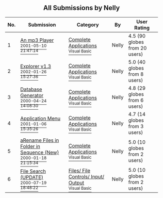 ﻿<div align="center">

## All Submissions by Nelly

</div>

No.  | Submission | Category | By   | User Rating
---- | ---------- | -------- | ---- | -----------
1 | [An mp3 Player<br /><sup>2001-05-10 21:47:14</sup>](https://github.com/Planet-Source-Code/nelly-an-mp3-player__1-23163) | [Complete Applications<br /><sup>Visual Basic</sup>](../ByCategory/complete-applications__1-27.md) | Nelly | 4.5 (90 globes from 20 users)
2 | [Explorer v1\.3<br /><sup>2002-01-26 15:27:36</sup>](https://github.com/Planet-Source-Code/nelly-explorer-v1-3__1-31549) | [Complete Applications<br /><sup>Visual Basic</sup>](../ByCategory/complete-applications__1-27.md) | Nelly | 5.0 (40 globes from 8 users)
3 | [Database Generator<br /><sup>2000-04-24 14:08:30</sup>](https://github.com/Planet-Source-Code/nelly-database-generator__1-7542) | [Complete Applications<br /><sup>Visual Basic</sup>](../ByCategory/complete-applications__1-27.md) | Nelly | 4.8 (29 globes from 6 users)
4 | [Application Menu<br /><sup>2001-01-06 15:35:26</sup>](https://github.com/Planet-Source-Code/nelly-application-menu__1-14187) | [Complete Applications<br /><sup>Visual Basic</sup>](../ByCategory/complete-applications__1-27.md) | Nelly | 4.7 (14 globes from 3 users)
5 | [aRename Files in Folder in Sequence \(New\)<br /><sup>2000-01-18 21:15:34</sup>](https://github.com/Planet-Source-Code/nelly-arename-files-in-folder-in-sequence-new__1-5516) | [Complete Applications<br /><sup>Visual Basic</sup>](../ByCategory/complete-applications__1-27.md) | Nelly | 5.0 (10 globes from 2 users)
6 | [File Search \(UPDATE\)<br /><sup>2000-07-19 18:48:22</sup>](https://github.com/Planet-Source-Code/nelly-file-search-update__1-9888) | [Files/ File Controls/ Input/ Output<br /><sup>Visual Basic</sup>](../ByCategory/files-file-controls-input-output__1-3.md) | Nelly | 5.0 (10 globes from 2 users)
